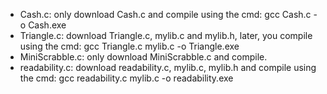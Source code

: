 - Cash.c: only download Cash.c and compile using the cmd: gcc Cash.c -o Cash.exe
- Triangle.c: download Triangle.c, mylib.c and mylib.h, later, you compile using the cmd: gcc Triangle.c mylib.c -o Triangle.exe 
- MiniScrabble.c: only download MiniScrabble.c and compile.
- readability.c: download readability.c, mylib.c, mylib.h and compile using the cmd: gcc readability.c mylib.c -o readability.exe
